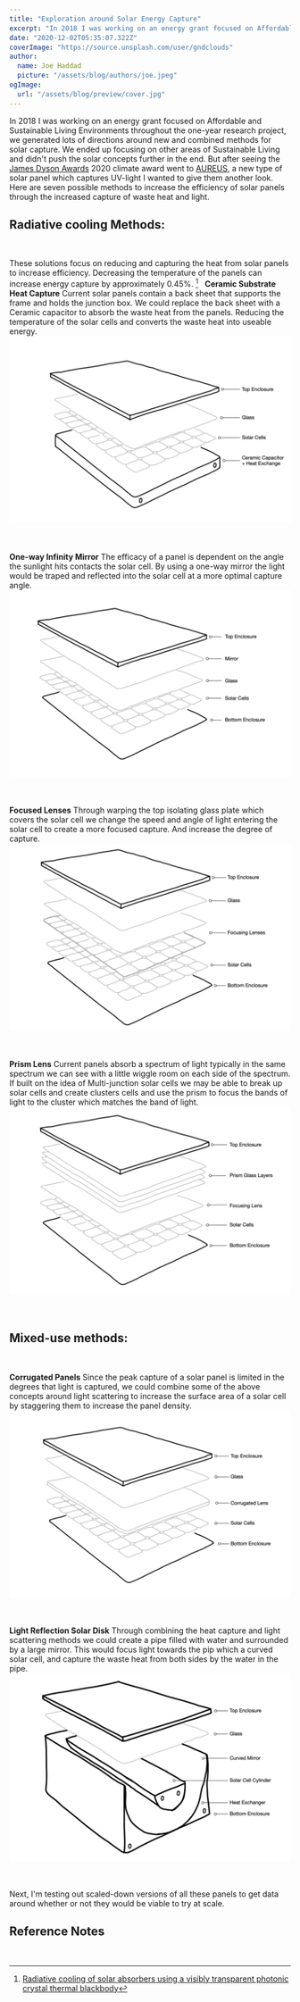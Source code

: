 ```yaml
---
title: "Exploration around Solar Energy Capture"
excerpt: "In 2018 I was working on an energy grant focused on Affordable and Sustainable Living Environments throughout the one-year research project"
date: "2020-12-02T05:35:07.322Z"
coverImage: "https://source.unsplash.com/user/gndclouds"
author:
  name: Joe Haddad
  picture: "/assets/blog/authors/joe.jpeg"
ogImage:
  url: "/assets/blog/preview/cover.jpg"
---
```


In 2018 I was working on an energy grant focused on Affordable and Sustainable Living Environments throughout the one-year research project, we generated lots of directions around new and combined methods for solar capture. We ended up focusing on other areas of Sustainable Living and didn't push the solar concepts further in the end. But after seeing the [James Dyson Awards](https://www.jamesdysonaward.org) 2020 climate award went to [AUREUS](https://www.jamesdysonaward.org/en-US/2020/project/aureus-aurora-renewable-energy-uv-sequestration/), a new type of solar panel which captures UV-light I wanted to give them another look. Here are seven possible methods to increase the efficiency of solar panels through the increased capture of waste heat and light.
&nbsp;
&nbsp;

## Radiative cooling Methods:

&nbsp;

These solutions focus on reducing and capturing the heat from solar panels to increase efficiency. Decreasing the temperature of the panels can increase energy capture by approximately 0.45%. [^1]
&nbsp;
**Ceramic Substrate Heat Capture**
Current solar panels contain a back sheet that supports the frame and holds the junction box. We could replace the back sheet with a Ceramic capacitor to absorb the waste heat from the panels. Reducing the temperature of the solar cells and converts the waste heat into useable energy.
&nbsp;
![Ceramic Substrate Heat Capture Sketch](/img/exploration-around-solar-energy-capture/ceramic-substrate-heat-capture-panel.jpeg) <br><br>
&nbsp;

**One-way Infinity Mirror**
The efficacy of a panel is dependent on the angle the sunlight hits contacts the solar cell. By using a one-way mirror the light would be traped and reflected into the solar cell at a more optimal capture angle.
&nbsp;
![One-way Infinity Mirror Panel Sketch](/img/exploration-around-solar-energy-capture/one-way-infinity-mirror-panel.jpeg) <br><br>
&nbsp;

**Focused Lenses**
Through warping the top isolating glass plate which covers the solar cell we change the speed and angle of light entering the solar cell to create a more focused capture. And increase the degree of capture.
<br>
![Focused Lense Panel Sketch](/img/exploration-around-solar-energy-capture/focused-lenses-panel.jpeg) <br><br>
&nbsp;

**Prism Lens**
Current panels absorb a spectrum of light typically in the same spectrum we can see with a little wiggle room on each side of the spectrum. If built on the idea of Multi-junction solar cells we may be able to break up solar cells and create clusters cells and use the prism to focus the bands of light to the cluster which matches the band of light.
&nbsp;
![Prism Lens Panel Sketch](/img/exploration-around-solar-energy-capture/prism-lenses-panel.jpeg) <br><br>
&nbsp;
&nbsp;

## Mixed-use methods:

&nbsp;

**Corrugated Panels**
Since the peak capture of a solar panel is limited in the degrees that light is captured, we could combine some of the above concepts around light scattering to increase the surface area of a solar cell by staggering them to increase the panel density.
&nbsp;
![Corrugated Panel Sketch](/img/exploration-around-solar-energy-capture/corrugated-panel.jpeg) <br><br>
&nbsp;
&nbsp;

**Light Reflection Solar Disk**
Through combining the heat capture and light scattering methods we could create a pipe filled with water and surrounded by a large mirror. This would focus light towards the pip which a curved solar cell, and capture the waste heat from both sides by the water in the pipe.
&nbsp;
![Light Reflection Solar Disk Panel Sketch](/img/exploration-around-solar-energy-capture/solar-cylinder-panel.jpeg) <br><br>
&nbsp;

Next, I'm testing out scaled-down versions of all these panels to get data around whether or not they would be viable to try at scale.
&nbsp;
&nbsp;

## Reference Notes

&nbsp;

[^1]: [Radiative cooling of solar absorbers using a visibly transparent photonic crystal thermal blackbody](https://www.ncbi.nlm.nih.gov/pmc/articles/PMC4603484)

